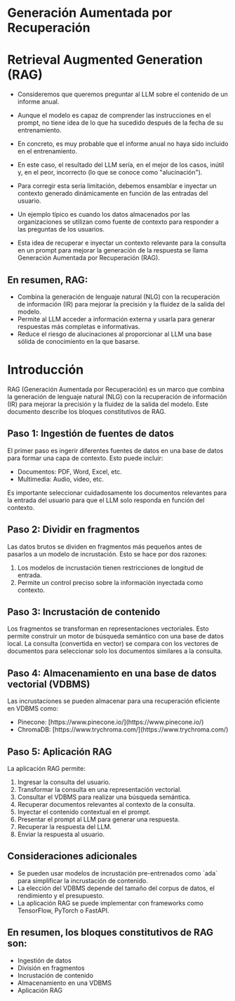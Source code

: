 
# Generación Aumentada por Recuperación
# Retrieval Augmented Generation  (RAG)
- Consideremos que queremos preguntar al LLM sobre el contenido de un informe anual.

- Aunque el modelo es capaz de comprender las instrucciones en el prompt, no tiene idea de lo que ha sucedido después de la fecha de su entrenamiento.

- En concreto, es muy probable que el informe anual no haya sido incluido en el entrenamiento.

- En este caso, el resultado del LLM sería, en el mejor de los casos, inútil y, en el peor, incorrecto (lo que se conoce como "alucinación").

- Para corregir esta seria limitación, debemos ensamblar e inyectar un contexto generado dinámicamente en función de las entradas del usuario.

- Un ejemplo típico es cuando los datos almacenados por las organizaciones se utilizan como fuente de contexto para responder a las preguntas de los usuarios.

- Esta idea de recuperar e inyectar un contexto relevante para la consulta en un prompt para mejorar la generación de la respuesta se llama Generación Aumentada por Recuperación (RAG).

## En resumen, RAG:

- Combina la generación de lenguaje natural (NLG) con la recuperación de información (IR) para mejorar la precisión y la fluidez de la salida del modelo.
- Permite al LLM acceder a información externa y usarla para generar respuestas más completas e informativas.
- Reduce el riesgo de alucinaciones al proporcionar al LLM una base sólida de conocimiento en la que basarse.


<body>
<h1>Introducción</h1>

<p>RAG (Generación Aumentada por Recuperación) es un marco que combina la generación de lenguaje natural (NLG) con la recuperación de información (IR) para mejorar la precisión y la fluidez de la salida del modelo. Este documento describe los bloques constitutivos de RAG.</p>

<h2>Paso 1: Ingestión de fuentes de datos</h2>

<p>El primer paso es ingerir diferentes fuentes de datos en una base de datos para formar una capa de contexto. Esto puede incluir:</p>

<ul>
  <li>Documentos: PDF, Word, Excel, etc.</li>
  <li>Multimedia: Audio, video, etc.</li>
</ul>

<p>Es importante seleccionar cuidadosamente los documentos relevantes para la entrada del usuario para que el LLM solo responda en función del contexto.</p>

<h2>Paso 2: Dividir en fragmentos</h2>

<p>Las  datos brutos se dividen en fragmentos más pequeños antes de pasarlos a un modelo de incrustación. Esto se hace por dos razones:</p>

<ol>
  <li>Los modelos de incrustación tienen restricciones de longitud de entrada.</li>
  <li>Permite un control preciso sobre la información inyectada como contexto.</li>
</ol>

<h2>Paso 3: Incrustación de contenido</h2>

<p>Los fragmentos se transforman en representaciones vectoriales. Esto permite construir un motor de búsqueda semántico con una base de datos local. La consulta (convertida en vector) se compara con los vectores de documentos para seleccionar solo los documentos similares a la consulta.</p>

<h2>Paso 4: Almacenamiento en una base de datos vectorial (VDBMS)</h2>

<p>Las incrustaciones se pueden almacenar para una recuperación eficiente en VDBMS como:</p>

<ul>
  <li>Pinecone: [https://www.pinecone.io/](https://www.pinecone.io/)</li>
  <li>ChromaDB: [https://www.trychroma.com/](https://www.trychroma.com/)</li>
</ul>

<h2>Paso 5: Aplicación RAG</h2>

<p>La aplicación RAG permite:</p>

<ol>
  <li>Ingresar la consulta del usuario.</li>
  <li>Transformar la consulta en una representación vectorial.</li>
  <li>Consultar el VDBMS para realizar una búsqueda semántica.</li>
  <li>Recuperar documentos relevantes al contexto de la consulta.</li>
  <li>Inyectar el contenido contextual en el prompt.</li>
  <li>Presentar el prompt al LLM para generar una respuesta.</li>
  <li>Recuperar la respuesta del LLM.</li>
  <li>Enviar la respuesta al usuario.</li>
</ol>

<h2>Consideraciones adicionales</h2>

<ul>
  <li>Se pueden usar modelos de incrustación pre-entrenados como `ada` para simplificar la incrustación de contenido.</li>
  <li>La elección del VDBMS depende del tamaño del corpus de datos, el rendimiento y el presupuesto.</li>
  <li>La aplicación RAG se puede implementar con frameworks como TensorFlow, PyTorch o FastAPI.</li>
</ul>

<h2>En resumen, los bloques constitutivos de RAG son:</h2>

<ul>
  <li>Ingestión de datos</li>
  <li>División en fragmentos</li>
  <li>Incrustación de contenido</li>
  <li>Almacenamiento en una VDBMS</li>
  <li>Aplicación RAG</li>
</ul>

</body>
